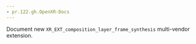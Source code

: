 ```yaml
---
- pr.122.gh.OpenXR-Docs
---
```

Document new `XR_EXT_composition_layer_frame_synthesis` multi-vendor extension.
